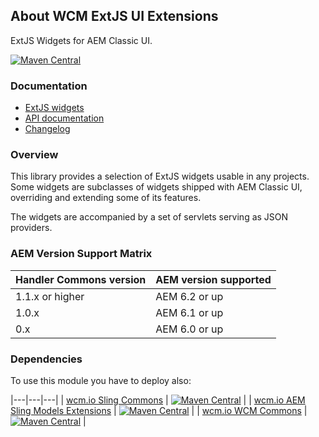 ## About WCM ExtJS UI Extensions

ExtJS Widgets for AEM Classic UI.

[![Maven Central](https://maven-badges.herokuapp.com/maven-central/io.wcm/io.wcm.wcm.ui.extjs/badge.svg)](https://maven-badges.herokuapp.com/maven-central/io.wcm/io.wcm.wcm.ui.extjs)


### Documentation

* [ExtJS widgets][widgets]
* [API documentation][apidocs]
* [Changelog][changelog]


### Overview

This library provides a selection of ExtJS widgets usable in any projects. Some widgets are subclasses of widgets shipped with AEM Classic UI, overriding and extending some of its features.

The widgets are accompanied by a set of servlets serving as JSON providers.


### AEM Version Support Matrix

|Handler Commons version |AEM version supported
|------------------------|----------------------
|1.1.x or higher         |AEM 6.2 or up
|1.0.x                   |AEM 6.1 or up
|0.x                     |AEM 6.0 or up


### Dependencies

To use this module you have to deploy also:

|---|---|---|
| [wcm.io Sling Commons](https://maven-badges.herokuapp.com/maven-central/io.wcm/io.wcm.sling.commons) | [![Maven Central](https://maven-badges.herokuapp.com/maven-central/io.wcm/io.wcm.sling.commons/badge.svg)](https://maven-badges.herokuapp.com/maven-central/io.wcm/io.wcm.sling.commons) |
| [wcm.io AEM Sling Models Extensions](https://maven-badges.herokuapp.com/maven-central/io.wcm/io.wcm.sling.models) | [![Maven Central](https://maven-badges.herokuapp.com/maven-central/io.wcm/io.wcm.sling.models/badge.svg)](https://maven-badges.herokuapp.com/maven-central/io.wcm/io.wcm.sling.models) |
| [wcm.io WCM Commons](https://maven-badges.herokuapp.com/maven-central/io.wcm/io.wcm.wcm.commons) | [![Maven Central](https://maven-badges.herokuapp.com/maven-central/io.wcm/io.wcm.wcm.commons/badge.svg)](https://maven-badges.herokuapp.com/maven-central/io.wcm/io.wcm.wcm.commons) |



[widgets]: widgets.html
[apidocs]: apidocs/
[changelog]: changes-report.html
